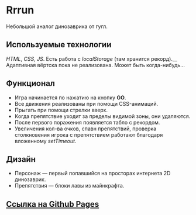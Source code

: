 # Rrrun
Небольшой аналог динозаврика от гугл.

## Используемые технологии
*HTML*, *CSS*, *JS*. Есть работа с *localStorage* (там хранится рекорд).__
Адаптивная вёртска пока не реализована. Может быть когда-нибудь...

## Функционал
- Игра начинается по нажатию на кнопку __GO__. 
- Все движения реализованы при помощи CSS-анимаций. 
- Прыгать при помощи стрелки вверх.
- Когда препятствие уходит за пределы видимой зоны, они удаляются.
- После первого поражения появляется табло с рекордом.
- Увеличения кол-ва очков, спавн препятствий, проверка столкновения игрока с препятствием работают благодаря вложенному *setTimeout*.

## Дизайн
- Персонаж — первый попавшийся на просторах интернета 2D динозаврик.
- Препятствия — блоки лавы из майнкрафта.

## [Ссылка на Github Pages](https://hvny.github.io/web-game/)
